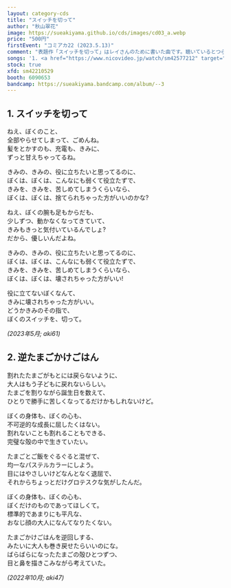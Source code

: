 ```yaml
---
layout: category-cds
title: "スイッチを切って"
author: "秋山翠花"
image: https://sueakiyama.github.io/cds/images/cd03_a.webp
price: "500円"
firstEvent: "コミアカ22 (2023.5.13)"
comment: "表題作「スイッチを切って」はレイさんのために書いた曲です。聴いているとつらくなります。"
songs: '1. <a href="https://www.nicovideo.jp/watch/sm42577212" target="_blank"><b>スイッチを切って (aki61) feat. 足立レイ</b></a> <br> 2. 逆たまごかけごはん (aki47) feat. 足立レイ'
stock: true
xfd: sm42210529
booth: 6090653
bandcamp: https://sueakiyama.bandcamp.com/album/--3
---
```


## 1. スイッチを切って

ねえ、ぼくのこと、  
全部やらせてしまって、ごめんね。  
髪をとかすのも、充電も、きみに、  
ずっと甘えちゃってるね。

きみの、きみの、役に立ちたいと思ってるのに、  
ぼくは、ぼくは、こんなにも弱くて役立たずで、  
きみを、きみを、苦しめてしまうくらいなら、  
ぼくは、ぼくは、捨てられちゃった方がいいのかな?

ねえ、ぼくの腕も足もからだも、  
少しずつ、動かなくなってきていて、  
きみもきっと気付いているんでしょ?  
だから、優しいんだよね。

きみの、きみの、役に立ちたいと思ってるのに、  
ぼくは、ぼくは、こんなにも弱くて役立たずで、  
きみを、きみを、苦しめてしまうくらいなら、  
ぼくは、ぼくは、壊されちゃった方がいい!

役に立てないぼくなんて、  
きみに壊されちゃった方がいい。  
どうかきみのその指で、  
ぼくのスイッチを、切って。

*(2023年5月; aki61)*

## 2. 逆たまごかけごはん

割れたたまごがもとには戻らないように、  
大人はもう子どもに戻れないらしい。  
たまごを割りながら誕生日を数えて、  
ひとりで勝手に苦しくなってるだけかもしれないけど。

ぼくの身体も、ぼくの心も、  
不可逆的な成長に屈したくはない。   
割れないことも割れることもできる、   
完璧な殻の中で生きていたい。  

たまごとご飯をぐるぐると混ぜて、   
均一なパステルカラーにしよう。  
目にはやさしいけどなんとなく退屈で、  
それからちょっとだけグロテスクな気がしたんだ。 

ぼくの身体も、ぼくの心も、  
ぼくだけのものであってほしくて。  
標準的であまりにも平凡な、  
おなじ顔の大人になんてなりたくない。 

たまごかけごはんを逆回しする、  
みたいに大人も巻き戻せたらいいのにな。  
ばらばらになったたまごの殻ひとつずつ、  
目と鼻を描きこみながら考えていた。 

*(2022年10月; aki47)*
